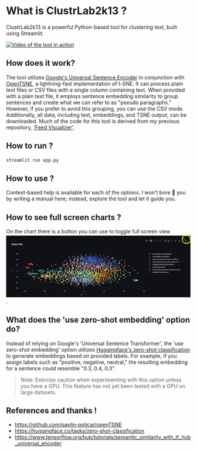 # What is ClustrLab2k13 ?
ClustrLab2k13 is a powerful Python-based tool for clustering text, built using Streamlit. 

[![Video of the tool in action](https://img.youtube.com/vi/xI7giMvVZes/0.jpg)](https://www.youtube.com/watch?v=xI7giMvVZes)

## How does it work?
The tool utilizes [Google's Universal Sentence Encoder](https://tfhub.dev/google/universal-sentence-encoder-multilingual/3) in conjunction with [OpenTSNE](https://github.com/pavlin-policar/openTSNE), a lightning-fast implementation of t-SNE. It can process plain text files or CSV files with a single column containing text. When provided with a plain text file, it employs sentence embedding similarity to group sentences and create what we can refer to as "pseudo paragraphs." However, if you prefer to avoid this grouping, you can use the CSV mode. Additionally, all data, including text, embeddings, and TSNE output, can be downloaded. Much of the code for this tool is derived from my previous repository, ['Feed Visualizer'](https://github.com/code2k13/feed-visualizer).


## How to run ?
```bash
streamlit run app.py
```
## How to use ?
Context-based help is available for each of the options. I won't bore 
 🥱 you by writing a manual here; instead, explore the tool and let it guide you.

## How to see full screen charts ?
On the chart there is a button you can use to toggle full screen view
![Alt text](image.png).

## What does the 'use zero-shot embedding' option do?

Instead of relying on Google's 'Universal Sentence Transformer', the 'use zero-shot embedding' option utilizes [Huggingface's zero-shot classification](https://huggingface.co/tasks/zero-shot-classification) to generate embeddings based on provided labels. For example, if you assign labels such as "positive, negative, neutral," the resulting embedding for a sentence could resemble "0.3, 0.4, 0.3".

> Note: Exercise caution when experimenting with this option unless you have a GPU. This feature has not yet been tested with a GPU on large datasets.



## References and thanks !

- https://github.com/pavlin-policar/openTSNE 
- https://huggingface.co/tasks/zero-shot-classification
- https://www.tensorflow.org/hub/tutorials/semantic_similarity_with_tf_hub_universal_encoder
